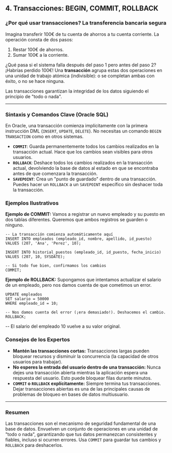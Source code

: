 ## 4. Transacciones: BEGIN, COMMIT, ROLLBACK

### ¿Por qué usar transacciones? La transferencia bancaria segura

Imagina transferir 100€ de tu cuenta de ahorros a tu cuenta corriente. La operación consta de dos pasos:
1.  Restar 100€ de ahorros.
2.  Sumar 100€ a la corriente.

¿Qué pasa si el sistema falla después del paso 1 pero antes del paso 2? ¡Habrías perdido 100€! Una **transacción** agrupa estas dos operaciones en una unidad de trabajo atómica (indivisible): o se completan ambas con éxito, o no se hace ninguna.

Las transacciones garantizan la integridad de los datos siguiendo el principio de "todo o nada".

---

### Sintaxis y Comandos Clave (Oracle SQL)

En Oracle, una transacción comienza implícitamente con la primera instrucción DML (`INSERT`, `UPDATE`, `DELETE`). No necesitas un comando `BEGIN TRANSACTION` como en otros sistemas.

*   **`COMMIT`**: Guarda permanentemente todos los cambios realizados en la transacción actual. Hace que los cambios sean visibles para otros usuarios.
*   **`ROLLBACK`**: Deshace todos los cambios realizados en la transacción actual, devolviendo la base de datos al estado en que se encontraba antes de que comenzara la transacción.
*   **`SAVEPOINT`**: Crea un "punto de guardado" dentro de una transacción. Puedes hacer un `ROLLBACK` a un `SAVEPOINT` específico sin deshacer toda la transacción.

### Ejemplos Ilustrativos

**Ejemplo de COMMIT:**
Vamos a registrar un nuevo empleado y su puesto en dos tablas diferentes. Queremos que ambos registros se guarden o ninguno.
```oracle
-- La transacción comienza automáticamente aquí
INSERT INTO empleados (empleado_id, nombre, apellido, id_puesto)
VALUES (207, 'Ana', 'Perez', 10);

INSERT INTO historial_puestos (empleado_id, id_puesto, fecha_inicio)
VALUES (207, 10, SYSDATE);

-- Si todo fue bien, confirmamos los cambios
COMMIT;
```

**Ejemplo de ROLLBACK:**
Supongamos que intentamos actualizar el salario de un empleado, pero nos damos cuenta de que cometimos un error.
```oracle
UPDATE empleados
SET salario = 50000
WHERE empleado_id = 10;

-- Nos damos cuenta del error (¡era demasiado!). Deshacemos el cambio.
ROLLBACK;
```

-- El salario del empleado 10 vuelve a su valor original.

### Consejos de los Expertos

*   **Mantén las transacciones cortas:** Transacciones largas pueden bloquear recursos y disminuir la concurrencia (la capacidad de otros usuarios para trabajar).
*   **No esperes la entrada del usuario dentro de una transacción:** Nunca dejes una transacción abierta mientras la aplicación espera una respuesta del usuario. Esto puede bloquear filas durante minutos.
*   **`COMMIT` o `ROLLBACK` explícitamente:** Siempre termina tus transacciones. Dejar transacciones abiertas es una de las principales causas de problemas de bloqueo en bases de datos multiusuario.

---

### Resumen

Las transacciones son el mecanismo de seguridad fundamental de una base de datos. Envuelven un conjunto de operaciones en una unidad de "todo o nada", garantizando que tus datos permanezcan consistentes y fiables, incluso si ocurren errores. Usa `COMMIT` para guardar tus cambios y `ROLLBACK` para deshacerlos.
